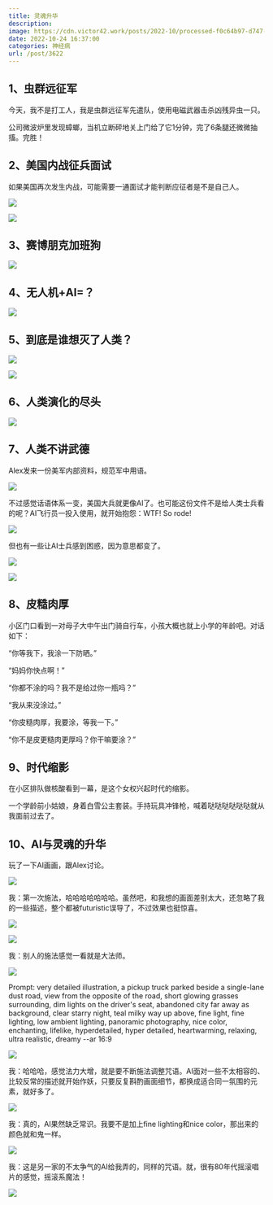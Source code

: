 ```yaml
---
title: 灵魂升华
description: 
image: https://cdn.victor42.work/posts/2022-10/processed-f0c64b97-d747-42e9-ba49-73c1e15af12c_RvYBMcNN.jpg
date: 2022-10-24 16:37:00
categories: 神经病
url: /post/3622
---
```


## 1、虫群远征军

今天，我不是打工人，我是虫群远征军先遣队，使用电磁武器击杀凶残异虫一只。

公司微波炉里发现蟑螂，当机立断砰地关上门给了它1分钟，完了6条腿还微微抽搐。完胜！

## 2、美国内战征兵面试

如果美国再次发生内战，可能需要一通面试才能判断应征者是不是自己人。

![](https://cdn.victor42.work/posts/2022-10/resized-dfb23460-62e6-4d38-82ac-0846437c0237.jpg)

![](https://cdn.victor42.work/posts/2022-10/resized-be4f4c4f-2dbc-4dc7-b1a5-e0f475c8fa32.jpg)

## 3、赛博朋克加班狗

![](https://cdn.victor42.work/posts/2022-10/processed-648648f9-db77-4070-b7a0-506898bb6093_JKr0vBh0.jpg)

## 4、无人机+AI=？

![](https://cdn.victor42.work/posts/2022-10/processed-5d74d609-6718-43ed-88cc-e78977b7da02_EgvuFxEM.jpg)

## 5、到底是谁想灭了人类？

![](https://cdn.victor42.work/posts/2022-10/processed-b7b3e29f-a46d-4fa2-898a-c65a2a0357ae_mynkG50R.jpg)

![](https://cdn.victor42.work/posts/2022-10/processed-187e2c6c-c2f9-49d5-824e-0d7bcbbb5d38_dWiC4DC5.jpg)

## 6、人类演化的尽头

![](https://cdn.victor42.work/posts/2022-10/processed-80426df6-d0c9-4496-b8ad-6fe8ad5b7c3c_aiX66R7X.jpg)

## 7、人类不讲武德

Alex发来一份美军内部资料，规范军中用语。

![](https://cdn.victor42.work/posts/2022-10/processed-17455b05-ddd1-4a27-9b46-bdc8d6256f92_82Q9OknZ.jpg)

不过感觉话语体系一变，美国大兵就更像AI了。也可能这份文件不是给人类士兵看的呢？AI飞行员一投入使用，就开始抱怨：WTF! So rode!

![](https://cdn.victor42.work/posts/2022-10/processed-0ed636cf-5b10-4b2b-9295-02e06a96d3d3_wEpyPlpc.jpg)

但也有一些让AI士兵感到困惑，因为意思都变了。

![](https://cdn.victor42.work/posts/2022-10/processed-829cf72f-a633-4823-987c-14f0e5d23a4e_bfWR1lqP.jpg)

![](https://cdn.victor42.work/posts/2022-10/processed-7d6846eb-e3db-42a6-9971-7588e2af3673_giB51E6v.jpg)

## 8、皮糙肉厚

小区门口看到一对母子大中午出门骑自行车，小孩大概也就上小学的年龄吧。对话如下：

“你等我下，我涂一下防晒。”

“妈妈你快点啊！”

“你都不涂的吗？我不是给过你一瓶吗？”

“我从来没涂过。”

“你皮糙肉厚，我要涂，等我一下。”

“你不是皮更糙肉更厚吗？你干嘛要涂？”

## 9、时代缩影

在小区排队做核酸看到一幕，是这个女权兴起时代的缩影。

一个学龄前小姑娘，身着白雪公主套装。手持玩具冲锋枪，喊着哒哒哒哒哒哒就从我面前过去了。

## 10、AI与灵魂的升华

玩了一下AI画画，跟Alex讨论。

![](https://cdn.victor42.work/posts/2022-10/processed-e07f9319-039e-4f2b-bfcc-95983860af3d_OtRiFVSr.jpg)

我：第一次施法，哈哈哈哈哈哈哈。虽然吧，和我想的画面差别太大，还忽略了我的一些描述，整个都被futuristic误导了，不过效果也挺惊喜。

![](https://cdn.victor42.work/posts/2022-10/processed-884ed8db-1530-4832-91bd-246600182043_Wh1uhCcc.jpg)

![](https://cdn.victor42.work/posts/2022-10/processed-0cc94057-47b0-4710-9347-a3ee84ae3df7_lr8W48jo.jpg)

我：别人的施法感觉一看就是大法师。

![](https://cdn.victor42.work/posts/2022-10/processed-3292a433-b82b-417b-8bc5-fbf9ac12f496_N7bJXza1.jpg)

Prompt: very detailed illustration, a pickup truck parked beside a single-lane dust road, view from the opposite of the road, short glowing grasses surrounding, dim lights on the driver's seat, abandoned city far away as background, clear starry night, teal milky way up above, fine light, fine lighting, low ambient lighting, panoramic photography, nice color, enchanting, lifelike, hyperdetailed, hyper detailed, heartwarming, relaxing, ultra realistic, dreamy --ar 16:9

![](https://cdn.victor42.work/posts/2022-10/processed-d97958e5-942e-409c-acad-73675cf9dd05_plHhZJ0Z.jpg)

我：哈哈哈，感觉法力大增，就是要不断施法调整咒语。AI面对一些不太相容的、比较反常的描述就开始作妖，只要反复斟酌画面细节，都换成适合同一氛围的元素，就好多了。

![](https://cdn.victor42.work/posts/2022-10/processed-8d966f3e-48ee-4781-a225-ba878490749f_f9zBOIX0.jpg)

我：真的，AI果然缺乏常识。我要不是加上fine lighting和nice color，那出来的颜色就和鬼一样。

![](https://cdn.victor42.work/posts/2022-10/processed-f0c64b97-d747-42e9-ba49-73c1e15af12c_RvYBMcNN.jpg)

我：这是另一家的不太争气的AI给我弄的，同样的咒语。就，很有80年代摇滚唱片的感觉，摇滚系魔法！

![](https://cdn.victor42.work/posts/2022-10/processed-3292a433-b82b-417b-8bc5-fbf9ac12f496_N7bJXza2.jpg)
